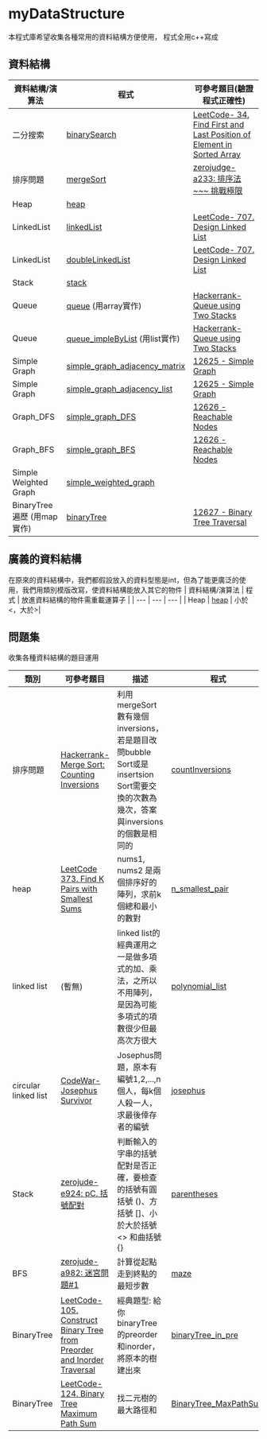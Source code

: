 # myDataStructure

本程式庫希望收集各種常用的資料結構方便使用，
程式全用c++寫成

## 資料結構

| 資料結構/演算法 | 程式 | 可參考題目(驗證程式正確性)|
| --- | --- | --- |
| 二分搜索 | [binarySearch](https://github.com/FermatPredictor/myDataStructure/blob/master/BinarySearch/binarySearch.cpp) | [LeetCode- 34. Find First and Last Position of Element in Sorted Array](https://leetcode.com/problems/find-first-and-last-position-of-element-in-sorted-array/)|
| 排序問題 | [mergeSort](https://github.com/FermatPredictor/myDataStructure/blob/master/Sorting/mergeSort.cpp) |[zerojudge- a233: 排序法~~~ 挑戰極限](https://zerojudge.tw/ShowProblem?problemid=a233)|
| Heap | [heap](https://github.com/FermatPredictor/myDataStructure/blob/master/heap/heap.cpp) | |
|LinkedList|[linkedList](https://github.com/FermatPredictor/myDataStructure/blob/master/linkedList/linkedList.cpp)| [LeetCode- 707. Design Linked List](https://leetcode.com/problems/design-linked-list/) |
|LinkedList|[doubleLinkedList](https://github.com/FermatPredictor/myDataStructure/blob/master/linkedList/doubleLinkedList.cpp)| [LeetCode- 707. Design Linked List](https://leetcode.com/problems/design-linked-list/) |
|Stack|[stack](https://github.com/FermatPredictor/myDataStructure/blob/master/Stack/stack.cpp)| |
|Queue|[queue](https://github.com/FermatPredictor/myDataStructure/blob/master/Queue/queue.cpp) (用array實作)|[Hackerrank- Queue using Two Stacks](https://www.hackerrank.com/challenges/queue-using-two-stacks/problem)|
|Queue|[queue_impleByList](https://github.com/FermatPredictor/myDataStructure/blob/master/Queue/queue_impleByList.cpp) (用list實作)|[Hackerrank- Queue using Two Stacks](https://www.hackerrank.com/challenges/queue-using-two-stacks/problem)|
|Simple Graph|[simple_graph_adjacency_matrix](https://github.com/FermatPredictor/myDataStructure/blob/master/Graph/simple_graph_adjacency_matrix.cpp)|[12625 - Simple Graph](https://acm.cs.nthu.edu.tw/problem/12625/)|
|Simple Graph|[simple_graph_adjacency_list](https://github.com/FermatPredictor/myDataStructure/blob/master/Graph/simple_graph_adjacency_list.cpp)|[12625 - Simple Graph](https://acm.cs.nthu.edu.tw/problem/12625/)|
|Graph_DFS|[simple_graph_DFS](https://github.com/FermatPredictor/myDataStructure/blob/master/Graph/simple_graph_DFS.cpp)|[12626 - Reachable Nodes](https://acm.cs.nthu.edu.tw/problem/12626/)|
|Graph_BFS|[simple_graph_BFS](https://github.com/FermatPredictor/myDataStructure/blob/master/Graph/simple_graph_BFS.cpp)|[12626 - Reachable Nodes](https://acm.cs.nthu.edu.tw/problem/12626/)|
|Simple Weighted Graph|[simple_weighted_graph](https://github.com/FermatPredictor/myDataStructure/blob/master/Graph/simple_weighted_graph.cpp)||
|BinaryTree遍歷 (用map實作)|[binaryTree](https://github.com/FermatPredictor/myDataStructure/blob/master/Tree/binaryTree.cpp)|[12627 - Binary Tree Traversal](http://140.114.86.238/problem/12627/)|

## 廣義的資料結構
在原來的資料結構中，我們都假設放入的資料型態是int，但為了能更廣泛的使用，我們用類別模版改寫，使資料結構能放入其它的物件
| 資料結構/演算法 | 程式 | 放進資料結構的物件需重載運算子 |
| --- | --- | --- |
| Heap | [heap](https://github.com/FermatPredictor/myDataStructure/blob/master/heap/general_heap.cpp) | 小於<，大於>|

## 問題集
收集各種資料結構的題目運用

|類別|可參考題目| 描述| 程式|
| --- | --- | --- | --- |
|排序問題| [Hackerrank- Merge Sort: Counting Inversions](https://www.hackerrank.com/challenges/ctci-merge-sort/problem)| 利用mergeSort數有幾個inversions，若是題目改問bubble Sort或是insertsion Sort需要交換的次數為幾次，答案與inversions的個數是相同的| [countInversions](https://github.com/FermatPredictor/myDataStructure/blob/master/problemSet/countInversions.cpp) |
|heap| [LeetCode 373. Find K Pairs with Smallest Sums](https://leetcode.com/problems/find-k-pairs-with-smallest-sums/)|nums1, nums2 是兩個排序好的陣列，求前k個總和最小的數對|[n_smallest_pair](https://github.com/FermatPredictor/myDataStructure/blob/master/problemSet/n_smallest_pair.cpp)|
|linked list| (暫無) | linked list的經典運用之一是做多項式的加、乘法，之所以不用陣列，是因為可能多項式的項數很少但最高次方很大 |[polynomial_list](https://github.com/FermatPredictor/myDataStructure/blob/master/problemSet/polynomial_list.cpp)|
|circular linked list| [CodeWar- Josephus Survivor](https://www.codewars.com/kata/555624b601231dc7a400017a/cpp)| Josephus問題，原本有編號1,2,...,n個人，每k個人殺一人，求最後倖存者的編號|[josephus](https://github.com/FermatPredictor/myDataStructure/blob/master/problemSet/josephus.cpp)|
|Stack|[zerojude- e924: pC. 括號配對](https://zerojudge.tw/ShowProblem?problemid=e924)|判斷輸入的字串的括號配對是否正確，要檢查的括號有圓括號 ()、方括號 []、小於大於括號 <> 和曲括號 {}|[parentheses](https://github.com/FermatPredictor/myDataStructure/blob/master/problemSet/parentheses.cpp)|
|BFS|[zerojude- a982: 迷宮問題#1](https://zerojudge.tw/ShowProblem?problemid=a982)|計算從起點走到終點的最短步數|[maze](https://github.com/FermatPredictor/myDataStructure/blob/master/problemSet/maze.cpp)|
|BinaryTree|[LeetCode- 105. Construct Binary Tree from Preorder and Inorder Traversal](https://leetcode.com/problems/construct-binary-tree-from-preorder-and-inorder-traversal/)|經典題型: 給你binaryTree的preorder和inorder，將原本的樹建出來|[binaryTree_in_pre](https://github.com/FermatPredictor/myDataStructure/blob/master/problemSet/binaryTree_in_pre.cpp)|
|BinaryTree|[LeetCode- 124. Binary Tree Maximum Path Sum](https://leetcode.com/problems/binary-tree-maximum-path-sum/)|找二元樹的最大路徑和|[BinaryTree_MaxPathSum](https://github.com/FermatPredictor/myDataStructure/blob/master/problemSet/BinaryTree_MaxPathSum.cpp)|
